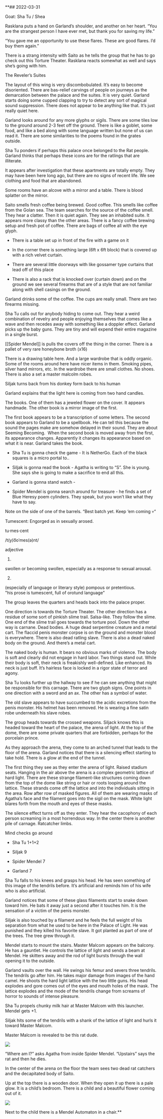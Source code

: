 **## 2022-03-31

Goat: Sha Tu / Shea

  

Rasklana puts a hand on Garland’s shoulder, and another on her heart. “You are the strangest person I have ever met, but thank you for saving my life.”

“You gave me an opportunity to use these flares. These are good flares. I’d buy them again.”

  

There is a strang intensity with Saito as he tells the group that he has to go check out this Torture Theater. Rasklana reacts somewhat as well and says she’s going with him.

  

The Reveler’s Suites

The layout of this wing is very discombobulated. It’s easy to become disoriented. There are bas-relief carvings of people on journeys as the demarcation between the palace and the suites. It is very quiet. Garland starts doing some cupped clapping to try to detect any sort of magical sound suppression. There does not appear to be anything like that. It’s just really quiet here.

  

Garland looks around for any more glyphs or sigils. There are some tiles low to the ground around 2-3 feet off the ground. There is like a goblet, some food, and like a bed along with some language written but none of us can read it. There are some similarities to the poems found in the grates outside. 

  

Sha Tu ponders if perhaps this palace once belonged to the Rat people. Garland thinks that perhaps these icons are for the ratlings that are illiterate. 

  

It appears after investigation that these apartments are totally empty. They may have been here long ago, but there are no signs of recent life. We see clothing and food that are abandoned. 

  

Some rooms have an alcove with a mirror and a table. There is blood splatter on the mirror. 

  

Saito smells fresh coffee being brewed. Good coffee. This smells like coffee from the Golan sea. The team searches for the source of the coffee smell. They hear a clatter. Then it is quiet again. They see an inhabited suite. It appears more classy than the other areas. There is a fancy coffee brewing setup and fresh pot of coffee. There are bags of coffee all with the eye glyph. 

  

-   There is a table set up in front of the fire with a game on it
    
-   In the corner there is something large (6ft x 6ft block) that is covered up with a rich velvet curtain. 
    
-   There are several little doorways with like gossamer type curtains that lead off of this place
    
-   There is also a rack that is knocked over (curtain down) and on the ground we see several firearms that are of a style that are not familiar along with shell casings on the ground. 
    

  

Garland drinks some of the coffee. The cups are really small. There are two firearms missing. 

  

Sha Tu calls out for anybody hiding to come out. They hear a weird combination of revelry and people enjoying themselves that comes like a wave and then recedes away with something like a doppler effect. Garland picks up the baby guns. They are tiny and will expend their entire magazine in a single burst. 

  

[[Spider Mendel]] is pulls the covers off the thing in the corner. There is a pallet of very rare honeybone broth (x16)

  

There is a drawing table here. And a large wardrobe that is oddly organic. Some of the rooms around here have nicer items in them. Smoking pipes, silver hand mirrors, etc. In the wardrobe there are small clothes. No shoes. There is also a set a master malcolm robes. 

  

Siljak turns back from his donkey form back to his human

  

Garland explains that the light here is coming from two hand candles. 

  

The books. One of them has a jeweled flower on the cover. It appears handmade. The other book is a mirror image of the first. 

The first book appears to be a transcription of some letters. The second book appears to Garland to be a spellbook. He can tell this because the sound the pages make are somehow delayed in their sound. They are about Seeming Becoming.  When the second book is moved away from the first, its appearance changes. Apparently it changes its appearance based on what it is near. Garland takes the book.

  

-   Sha Tu is gonna check the game - It is NetherGo. Each of the black squares is a micro portal to..
    
-   Siljak is gonna read the book - Agatha is writing to “S”. She is young. She says she is going to make a sacrifice to end all this.
    
-   Garland is gonna stand watch - 
    
-   Spider Mendel is gonna search around for treasure - he finds a set of Blue Heresy poem cylinders. They speak, but you won’t like what they have to say. 
    

  

Note on the side of one of the barrels. “Best batch yet. Keep ‘em coming 💀“

  

Tumescent: Engorged as in sexually arosed.

  

tu·mes·cent

/t(y)o͞oˈmes(ə)nt/

adjective

1.  
swollen or becoming swollen, especially as a response to sexual arousal.

2.  
(especially of language or literary style) pompous or pretentious.  
"his prose is tumescent, full of orotund language"

  
  

The group leaves the quarters and heads back into the palace proper.

  

One direction is towards the Torture Theater. The other direction has a residue of some sort of pinkish slime trail. Salsa-like. They follow the slime. One end of the slime trail goes towards the torture pool. Down the other way is carnane. Dead bodies. A huge dead serpentine creature and a metal cart. The flaccid penis monster corpse is on the ground and monster blood is everywhere. There is also dead ratling slave. There is also a dead naked body on the ground. And there’s a metal cart.  

  

The naked body is human. It bears no obvious marks of violence. The body is soft and clearly did not engage in hard labor. Two things stand out. While their body is soft, their neck is freakishly well-defined. Like enhanced. Its neck is just buff. It’s hairless face is locked in a rigor state of terror and agony. 

  

Sha Tu looks further up the hallway to see if he can see anything that might be responsible for this carnage. There are two glyph signs. One points in one direction with a sword and an ax. The other has a symbol of water. 

  

The old slave appears to have succumbed to the acidic excretions from the penis monster. His helmet has been removed. He is wearing a fine satin robe underneath his slave robes. 

  

The group heads towards the crossed weapons. Siljack knows this is headed toward the heart of the palace, the arena of light. At the top of the dome, there are some private quarters that are forbidden, perhaps for the porcelain prince. 

  

As they approach the arena, they come to an arched tunnel that leads to the floor of the arena. Garland notices that there is a silencing effect starting to take hold. There is a glow at the end of the tunnel. 

  

The first thing they see as they enter the arena of light. Raised stadium seats. Hanging in the air above the arena is a complex geometric lattice of hard light. There are these strange filament-like structures coming down from the top of the dome like string or hair or roots looping around the lattice. These strands come off the lattice and into the individuals sitting in the area. Row after row of masked figures. All of them are wearing masks of Agatha’s face and the filament goes into the sigil on the mask. White light blares forth from the mouth and eyes of these masks. 

  

The silence effect turns off as they enter. They hear the cacophony of each person screaming in a most horrendous way. In the center there is another pile of carnage. Ratcatcher limbs. 

  

Mind checks go around

-   Sha Tu 1+1+2
    
-   Siljak 9
    
-   Spider Mendel 7
    
-   Garland 7
    

  

Sha Tu falls to his knees and grasps his head. He has seen something of this image of the tendrils before. It’s artificial and reminds him of his wife who is also artificial. 

  

Garland notices that some of these glass filaments start to snake down toward him. He bats it away just a second after it touches him. It is the sensation of a victim of the penis monster. 

  

Siljak is also touched by a filament and he feels the full weight of his separation from what he used to be here in the Palace of Light. He was punished and they killed his favorite slave. It got planted as part of one of the trees. The tree grew through it. 

  

Mendel starts to mount the stairs. Master Malcom appears on the balcony. He has a gauntlet. He controls the lattice of light and sends a beam at Mendel. He skitters away and the rod of light bursts through the wall opening it to the outside.  

  

Garland vaults over the wall. He swings his femur and severs three tendrils. The tendrils go after him. He takes major damage from images of the hand camel. He shoots the hard light lattice with the two little guns. His head explodes and gore comes out of the eyes and mouth holes of the mask. The lattice explodes and the mode of the tendrils change from screams of horror to sounds of intense pleasure. 

  

Sha Tu propels chunky milk hair at Master Malcom with this launcher. Mendel gets +1.

Siljak hits some of the tendrils with a shank of the lattice of light and hurls it toward Master Malcom. 

  

Master Malcom is revealed to be this rat dude. 

  

![](https://lh4.googleusercontent.com/gFMSHUo-IrjMB_DhVQOqEILBgXllXWwYDyzOxu0us2S9wX9BMxP33nStjE6lh5wqwTRoIbF9bGlcpmRkbUMbxMl4WlH6fDeQE4u29n3KZHFqMzKhkEjY6YBXaBqO5ymId7wz0Ksu5X_HKMQ_OQ)

  

“Where am I?” asks Agatha from inside Spider Mendel. “Upstairs” says the rat and then he dies. 

  

In the center of the arena on the floor the team sees two dead rat catchers and the decapitated body of Saito. 

  

Up at the top there is a wooden door. When they open it up there is a pale glow. It is a child’s bedroom. There is a child and a beautiful flower coming out of it. 

  

![](https://lh6.googleusercontent.com/HmjHUNq2cMu39qrMvshf6aVtVKNODzO7u2W5Ckosp6kC1jHsHzdwGj1ob-EPGcvwMq8en1cB0g-wyD7tdp9T-H0XwEvFtpHgJ4RqAhiUI_Auz2vGv4TZ0Yi8T5auTsP56Y8D1F22VYA8qyOE0g)

  

Next to the child there is a Mendel Automaton in a chair.**